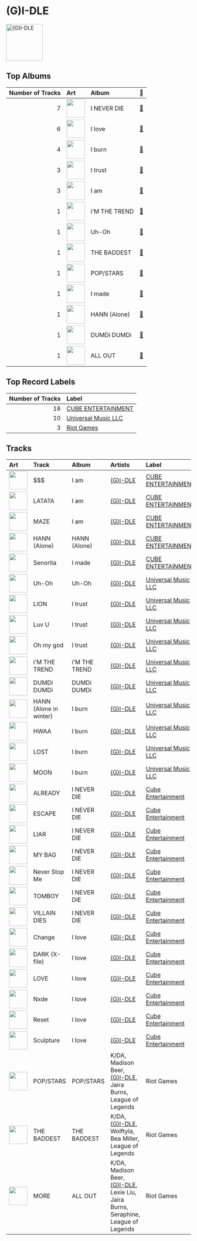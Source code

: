
# (G)I-DLE


<img src="https://i.scdn.co/image/ab6761610000e5eb196f5af772aeb1bdd3a6be65" alt="(G)I-DLE" width="100" />

## Top Albums

|   Number of Tracks | Art                                                                                              | Album         | 🔗                                                          |
|-------------------:|:-------------------------------------------------------------------------------------------------|:--------------|:-----------------------------------------------------------|
|                  7 | <img src="https://i.scdn.co/image/ab67616d0000b273c7b6b2976e38a802eebff046" alt="" width="50" /> | I NEVER DIE   | [🔗](https://open.spotify.com/album/1T2W9vDajFreUuycPDjUXk) |
|                  6 | <img src="https://i.scdn.co/image/ab67616d0000b273ac815bdd584468a7aa0216e1" alt="" width="50" /> | I love        | [🔗](https://open.spotify.com/album/2Hyuin3i1cSZ1FlQFeCPZH) |
|                  4 | <img src="https://i.scdn.co/image/ab67616d0000b273fb9108286103eac3d310e290" alt="" width="50" /> | I burn        | [🔗](https://open.spotify.com/album/3ma5amx5s3l1NKoWNHaMYe) |
|                  3 | <img src="https://i.scdn.co/image/ab67616d0000b273664020dc5b2af2d454ffa2d4" alt="" width="50" /> | I trust       | [🔗](https://open.spotify.com/album/57sl8AvqVqm4Fadre0z8FQ) |
|                  3 | <img src="https://i.scdn.co/image/ab67616d0000b273f8f78670dcb7eb6f7a4405d4" alt="" width="50" /> | I am          | [🔗](https://open.spotify.com/album/1GtPnOiHxCnoZPCiLcKj22) |
|                  1 | <img src="https://i.scdn.co/image/ab67616d0000b27358870b3abb0ff43e5948c912" alt="" width="50" /> | i'M THE TREND | [🔗](https://open.spotify.com/album/03TbZLPSRsHWX11umzK4qf) |
|                  1 | <img src="https://i.scdn.co/image/ab67616d0000b27363c22b0fbe7426efcf5f86e6" alt="" width="50" /> | Uh-Oh         | [🔗](https://open.spotify.com/album/3PzrNuMGWGpp8WOfrmpkaU) |
|                  1 | <img src="https://i.scdn.co/image/ab67616d0000b2737158ec602fe6e8165cae6091" alt="" width="50" /> | THE BADDEST   | [🔗](https://open.spotify.com/album/7C8nskYbHG7N0LDrNVvt7x) |
|                  1 | <img src="https://i.scdn.co/image/ab67616d0000b273d1241debb8543af8322a7d6a" alt="" width="50" /> | POP/STARS     | [🔗](https://open.spotify.com/album/0UnBZ8laFgLUq5Ty5vbikQ) |
|                  1 | <img src="https://i.scdn.co/image/ab67616d0000b273e0673f1aa086b283c865817e" alt="" width="50" /> | I made        | [🔗](https://open.spotify.com/album/479xGDGrqMXN8YLmJMEoTG) |
|                  1 | <img src="https://i.scdn.co/image/ab67616d0000b273ace0e90dab0e51a4aec4f50a" alt="" width="50" /> | HANN (Alone)  | [🔗](https://open.spotify.com/album/4VLR1cDqRIeS86GYSJvlmZ) |
|                  1 | <img src="https://i.scdn.co/image/ab67616d0000b2736080e2389dee3e57f00ccc69" alt="" width="50" /> | DUMDi DUMDi   | [🔗](https://open.spotify.com/album/0NC6QFvAc9H9r5iov9QwjK) |
|                  1 | <img src="https://i.scdn.co/image/ab67616d0000b273f2bf9685109a09bdc176fb43" alt="" width="50" /> | ALL OUT       | [🔗](https://open.spotify.com/album/26IdRjba8f8DNa7c0FwfQb) |

## Top Record Labels

|   Number of Tracks | Label                                                   |
|-------------------:|:--------------------------------------------------------|
|                 18 | [CUBE ENTERTAINMENT](../labels/cube_entertainment.md)   |
|                 10 | [Universal Music LLC](../labels/universal_music_llc.md) |
|                  3 | [Riot Games](../labels/riot_games.md)                   |

## Tracks

| Art                                                                                              | Track                  | Album         | Artists                                                                                           | Label                                                   | 💚   | 🔗                                                          |
|:-------------------------------------------------------------------------------------------------|:-----------------------|:--------------|:--------------------------------------------------------------------------------------------------|:--------------------------------------------------------|:----|:-----------------------------------------------------------|
| <img src="https://i.scdn.co/image/ab67616d0000b273f8f78670dcb7eb6f7a4405d4" alt="" width="50" /> | $$$                    | I am          | [(G)I-DLE](_g_i_dle.md)                                                                           | [CUBE ENTERTAINMENT](../labels/cube_entertainment.md)   |     | [🔗](https://open.spotify.com/track/68yUIRmUq0cZN19DnbgKSX) |
| <img src="https://i.scdn.co/image/ab67616d0000b273f8f78670dcb7eb6f7a4405d4" alt="" width="50" /> | LATATA                 | I am          | [(G)I-DLE](_g_i_dle.md)                                                                           | [CUBE ENTERTAINMENT](../labels/cube_entertainment.md)   | 💚   | [🔗](https://open.spotify.com/track/2ezKXygNO30pXyDQXkm6oD) |
| <img src="https://i.scdn.co/image/ab67616d0000b273f8f78670dcb7eb6f7a4405d4" alt="" width="50" /> | MAZE                   | I am          | [(G)I-DLE](_g_i_dle.md)                                                                           | [CUBE ENTERTAINMENT](../labels/cube_entertainment.md)   |     | [🔗](https://open.spotify.com/track/5xptVEzEqCXv0oIJmyDYOJ) |
| <img src="https://i.scdn.co/image/ab67616d0000b273ace0e90dab0e51a4aec4f50a" alt="" width="50" /> | HANN (Alone)           | HANN (Alone)  | [(G)I-DLE](_g_i_dle.md)                                                                           | [CUBE ENTERTAINMENT](../labels/cube_entertainment.md)   | 💚   | [🔗](https://open.spotify.com/track/7gr57cYekMWriyJYbT7oZ4) |
| <img src="https://i.scdn.co/image/ab67616d0000b273e0673f1aa086b283c865817e" alt="" width="50" /> | Senorita               | I made        | [(G)I-DLE](_g_i_dle.md)                                                                           | [CUBE ENTERTAINMENT](../labels/cube_entertainment.md)   |     | [🔗](https://open.spotify.com/track/0q6boCcLaWYPIy2vOsksFg) |
| <img src="https://i.scdn.co/image/ab67616d0000b27363c22b0fbe7426efcf5f86e6" alt="" width="50" /> | Uh-Oh                  | Uh-Oh         | [(G)I-DLE](_g_i_dle.md)                                                                           | [Universal Music LLC](../labels/universal_music_llc.md) | 💚   | [🔗](https://open.spotify.com/track/1OBb2wZMXKNmtdyyejLIyL) |
| <img src="https://i.scdn.co/image/ab67616d0000b273664020dc5b2af2d454ffa2d4" alt="" width="50" /> | LION                   | I trust       | [(G)I-DLE](_g_i_dle.md)                                                                           | [Universal Music LLC](../labels/universal_music_llc.md) |     | [🔗](https://open.spotify.com/track/40OyiVO9NtBg9R2Gpwxs3u) |
| <img src="https://i.scdn.co/image/ab67616d0000b273664020dc5b2af2d454ffa2d4" alt="" width="50" /> | Luv U                  | I trust       | [(G)I-DLE](_g_i_dle.md)                                                                           | [Universal Music LLC](../labels/universal_music_llc.md) |     | [🔗](https://open.spotify.com/track/2Mvdcda3pVMDASD7oZWPr4) |
| <img src="https://i.scdn.co/image/ab67616d0000b273664020dc5b2af2d454ffa2d4" alt="" width="50" /> | Oh my god              | I trust       | [(G)I-DLE](_g_i_dle.md)                                                                           | [Universal Music LLC](../labels/universal_music_llc.md) | 💚   | [🔗](https://open.spotify.com/track/2DmRXiyn03tOqKgEJXlaiJ) |
| <img src="https://i.scdn.co/image/ab67616d0000b27358870b3abb0ff43e5948c912" alt="" width="50" /> | i'M THE TREND          | i'M THE TREND | [(G)I-DLE](_g_i_dle.md)                                                                           | [Universal Music LLC](../labels/universal_music_llc.md) |     | [🔗](https://open.spotify.com/track/5Fkkhd5Sy1dCBkKdXLQl4U) |
| <img src="https://i.scdn.co/image/ab67616d0000b2736080e2389dee3e57f00ccc69" alt="" width="50" /> | DUMDi DUMDi            | DUMDi DUMDi   | [(G)I-DLE](_g_i_dle.md)                                                                           | [Universal Music LLC](../labels/universal_music_llc.md) | 💚   | [🔗](https://open.spotify.com/track/2fJ70dRX7J4jiVxKUQQp7C) |
| <img src="https://i.scdn.co/image/ab67616d0000b273fb9108286103eac3d310e290" alt="" width="50" /> | HANN (Alone in winter) | I burn        | [(G)I-DLE](_g_i_dle.md)                                                                           | [Universal Music LLC](../labels/universal_music_llc.md) | 💚   | [🔗](https://open.spotify.com/track/2qYdsdgdeMLFzpLcMQWG2W) |
| <img src="https://i.scdn.co/image/ab67616d0000b273fb9108286103eac3d310e290" alt="" width="50" /> | HWAA                   | I burn        | [(G)I-DLE](_g_i_dle.md)                                                                           | [Universal Music LLC](../labels/universal_music_llc.md) | 💚   | [🔗](https://open.spotify.com/track/5FiXhM80sP4yg6tEnHkZZn) |
| <img src="https://i.scdn.co/image/ab67616d0000b273fb9108286103eac3d310e290" alt="" width="50" /> | LOST                   | I burn        | [(G)I-DLE](_g_i_dle.md)                                                                           | [Universal Music LLC](../labels/universal_music_llc.md) |     | [🔗](https://open.spotify.com/track/2hONcl7rn6TCopbykEoyXH) |
| <img src="https://i.scdn.co/image/ab67616d0000b273fb9108286103eac3d310e290" alt="" width="50" /> | MOON                   | I burn        | [(G)I-DLE](_g_i_dle.md)                                                                           | [Universal Music LLC](../labels/universal_music_llc.md) |     | [🔗](https://open.spotify.com/track/3uOeutrLztSX6lU0b0et3B) |
| <img src="https://i.scdn.co/image/ab67616d0000b273c7b6b2976e38a802eebff046" alt="" width="50" /> | ALREADY                | I NEVER DIE   | [(G)I-DLE](_g_i_dle.md)                                                                           | [Cube Entertainment](../labels/cube_entertainment.md)   | 💚   | [🔗](https://open.spotify.com/track/1hQtfLmNABXQMSjjYRXqAX) |
| <img src="https://i.scdn.co/image/ab67616d0000b273c7b6b2976e38a802eebff046" alt="" width="50" /> | ESCAPE                 | I NEVER DIE   | [(G)I-DLE](_g_i_dle.md)                                                                           | [Cube Entertainment](../labels/cube_entertainment.md)   | 💚   | [🔗](https://open.spotify.com/track/4O7tVdjaOQARI1rS6E6CCx) |
| <img src="https://i.scdn.co/image/ab67616d0000b273c7b6b2976e38a802eebff046" alt="" width="50" /> | LIAR                   | I NEVER DIE   | [(G)I-DLE](_g_i_dle.md)                                                                           | [Cube Entertainment](../labels/cube_entertainment.md)   | 💚   | [🔗](https://open.spotify.com/track/4NrmxVJURTgzMH0QKyYy1a) |
| <img src="https://i.scdn.co/image/ab67616d0000b273c7b6b2976e38a802eebff046" alt="" width="50" /> | MY BAG                 | I NEVER DIE   | [(G)I-DLE](_g_i_dle.md)                                                                           | [Cube Entertainment](../labels/cube_entertainment.md)   | 💚   | [🔗](https://open.spotify.com/track/1t8sqIScEIP0B4bQzBuI2P) |
| <img src="https://i.scdn.co/image/ab67616d0000b273c7b6b2976e38a802eebff046" alt="" width="50" /> | Never Stop Me          | I NEVER DIE   | [(G)I-DLE](_g_i_dle.md)                                                                           | [Cube Entertainment](../labels/cube_entertainment.md)   | 💚   | [🔗](https://open.spotify.com/track/0ckILmtBH2r5UFOtTf2cN0) |
| <img src="https://i.scdn.co/image/ab67616d0000b273c7b6b2976e38a802eebff046" alt="" width="50" /> | TOMBOY                 | I NEVER DIE   | [(G)I-DLE](_g_i_dle.md)                                                                           | [Cube Entertainment](../labels/cube_entertainment.md)   | 💚   | [🔗](https://open.spotify.com/track/0IGUXY4JbK18bu9oD4mPIm) |
| <img src="https://i.scdn.co/image/ab67616d0000b273c7b6b2976e38a802eebff046" alt="" width="50" /> | VILLAIN DIES           | I NEVER DIE   | [(G)I-DLE](_g_i_dle.md)                                                                           | [Cube Entertainment](../labels/cube_entertainment.md)   | 💚   | [🔗](https://open.spotify.com/track/6adPuBjUw3Zh6wK27d8Rgv) |
| <img src="https://i.scdn.co/image/ab67616d0000b273ac815bdd584468a7aa0216e1" alt="" width="50" /> | Change                 | I love        | [(G)I-DLE](_g_i_dle.md)                                                                           | [Cube Entertainment](../labels/cube_entertainment.md)   |     | [🔗](https://open.spotify.com/track/6wXYyw7TBQlJ0qh3RNP8MD) |
| <img src="https://i.scdn.co/image/ab67616d0000b273ac815bdd584468a7aa0216e1" alt="" width="50" /> | DARK (X-file)          | I love        | [(G)I-DLE](_g_i_dle.md)                                                                           | [Cube Entertainment](../labels/cube_entertainment.md)   | 💚   | [🔗](https://open.spotify.com/track/4xc3JpkI8kxLwk1SJafjzh) |
| <img src="https://i.scdn.co/image/ab67616d0000b273ac815bdd584468a7aa0216e1" alt="" width="50" /> | LOVE                   | I love        | [(G)I-DLE](_g_i_dle.md)                                                                           | [Cube Entertainment](../labels/cube_entertainment.md)   | 💚   | [🔗](https://open.spotify.com/track/6dmMXI9tVrDgFmxpjttZmF) |
| <img src="https://i.scdn.co/image/ab67616d0000b273ac815bdd584468a7aa0216e1" alt="" width="50" /> | Nxde                   | I love        | [(G)I-DLE](_g_i_dle.md)                                                                           | [Cube Entertainment](../labels/cube_entertainment.md)   | 💚   | [🔗](https://open.spotify.com/track/6NnCWIWV740gP7DQ8kqdIE) |
| <img src="https://i.scdn.co/image/ab67616d0000b273ac815bdd584468a7aa0216e1" alt="" width="50" /> | Reset                  | I love        | [(G)I-DLE](_g_i_dle.md)                                                                           | [Cube Entertainment](../labels/cube_entertainment.md)   |     | [🔗](https://open.spotify.com/track/6b5UB8AvYPTYP5AC99BYjB) |
| <img src="https://i.scdn.co/image/ab67616d0000b273ac815bdd584468a7aa0216e1" alt="" width="50" /> | Sculpture              | I love        | [(G)I-DLE](_g_i_dle.md)                                                                           | [Cube Entertainment](../labels/cube_entertainment.md)   | 💚   | [🔗](https://open.spotify.com/track/7f9Nbqm1ds2kxGHioJtdf3) |
| <img src="https://i.scdn.co/image/ab67616d0000b273d1241debb8543af8322a7d6a" alt="" width="50" /> | POP/STARS              | POP/STARS     | K/DA, Madison Beer, [(G)I-DLE](_g_i_dle.md), Jaira Burns, League of Legends                       | Riot Games                                              | 💚   | [🔗](https://open.spotify.com/track/5sbooPcNgIE22DwO0VNGUJ) |
| <img src="https://i.scdn.co/image/ab67616d0000b2737158ec602fe6e8165cae6091" alt="" width="50" /> | THE BADDEST            | THE BADDEST   | K/DA, [(G)I-DLE](_g_i_dle.md), Wolftyla, Bea Miller, League of Legends                            | Riot Games                                              | 💚   | [🔗](https://open.spotify.com/track/2V4Fx72svQRxrFvNT1eq5f) |
| <img src="https://i.scdn.co/image/ab67616d0000b273f2bf9685109a09bdc176fb43" alt="" width="50" /> | MORE                   | ALL OUT       | K/DA, Madison Beer, [(G)I-DLE](_g_i_dle.md), Lexie Liu, Jaira Burns, Seraphine, League of Legends | Riot Games                                              | 💚   | [🔗](https://open.spotify.com/track/6ZlvEI2HQC6R5TahN9Ffm4) |